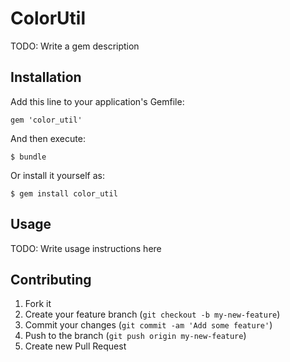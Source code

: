 # ColorUtil

TODO: Write a gem description

## Installation

Add this line to your application's Gemfile:

    gem 'color_util'

And then execute:

    $ bundle

Or install it yourself as:

    $ gem install color_util

## Usage

TODO: Write usage instructions here

## Contributing

1. Fork it
2. Create your feature branch (`git checkout -b my-new-feature`)
3. Commit your changes (`git commit -am 'Add some feature'`)
4. Push to the branch (`git push origin my-new-feature`)
5. Create new Pull Request
